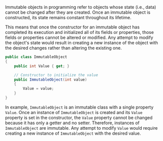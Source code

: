 Immutable objects in programming refer to objects whose state (i.e., data) cannot be changed after they are created. Once an immutable object is constructed, its state remains constant throughout its lifetime.

This means that once the constructor for an immutable object has completed its execution and initialized all of its fields or properties, those fields or properties cannot be altered or modified. Any attempt to modify the object's state would result in creating a new instance of the object with the desired changes rather than altering the existing one.

```csharp
public class ImmutableObject
{
    public int Value { get; }

    // Constructor to initialize the value
    public ImmutableObject(int value)
    {
        Value = value;
    }
}
```

In example, `ImmutableObject` is an immutable class with a single property `Value`. 
Once an instance of `ImmutableObject` is created and its `Value` property is set in the constructor, 
the `Value` property cannot be changed because it has only a getter and no setter. 
Therefore, instances of `ImmutableObject` are immutable. Any attempt to modify `Value` would require creating a new instance of `ImmutableObject` 
with the desired value.

